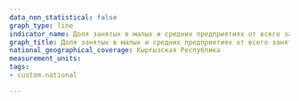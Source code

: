 ```yaml
---
data_non_statistical: false
graph_type: line
indicator_name: Доля занятых в малых и средних предприятиях от всего занятого населения в экономике
graph_title: Доля занятых в малых и средних предприятиях от всего занятого населения в экономике
national_geographical_coverage: Кыргызская Республика
measurement_units:
tags:
- custom.national

---
```

